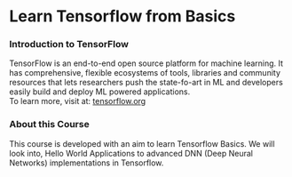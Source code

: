 <h1>Learn Tensorflow from Basics</h1>
<h3> Introduction to TensorFlow </h3>
<p>TensorFlow is an end-to-end open source platform for machine learning. It has comprehensive, flexible ecosystems of tools, libraries and community resources that lets researchers push the state-fo-art in ML and developers easily build and deploy ML powered applications.
  <br />
  To learn more, visit at: <a href="https://www.tensorflow.org/">tensorflow.org</a></p>
  
 <h3>About this Course</h3>
 <p>This course is developed with an aim to learn Tensorflow Basics. We will look into, Hello World Applications to advanced DNN (Deep Neural Networks) implementations in Tensorflow. 
</p>

